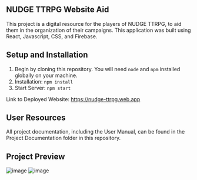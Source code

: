 ## NUDGE TTRPG Website Aid
This project is a digital resource for the players of NUDGE TTRPG, to aid them in the organization of their campaigns.
This application was built using React, Javascript, CSS, and Firebase.
## Setup and Installation
1. Begin by cloning this repository. You will need `node` and `npm` installed globally on your machine.
2. Installation:
`npm install`
3. Start Server:
`npm start`

Link to Deployed Website:
https://nudge-ttrpg.web.app
## User Resources
All project documentation, including the User Manual, can be found in the Project Documentation folder in this repository.
## Project Preview
![image](https://github.com/Thwar58/CzechMates/assets/105389603/cb443181-e6a2-4747-a2b9-5d245cd5c277)
![image](https://github.com/Thwar58/CzechMates/assets/105389603/6dd4fcf5-4c49-422d-9737-baff1c649ff5)



